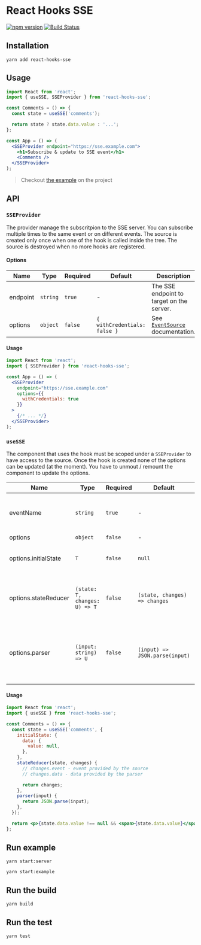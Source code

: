 # React Hooks SSE

[![npm version](https://badge.fury.io/js/react-hooks-sse.svg)](https://badge.fury.io/js/react-hooks-sse) [![Build Status](https://travis-ci.org/samouss/react-hooks-sse.svg?branch=master)](https://travis-ci.org/samouss/react-hooks-sse)

## Installation

```
yarn add react-hooks-sse
```

## Usage

```jsx
import React from 'react';
import { useSSE, SSEProvider } from 'react-hooks-sse';

const Comments = () => {
  const state = useSSE('comments');

  return state ? state.data.value : '...';
};

const App = () => (
  <SSEProvider endpoint="https://sse.example.com">
    <h1>Subscribe & update to SSE event</h1>
    <Comments />
  </SSEProvider>
);
```

> Checkout [the example](/example) on the project

## API

### `SSEProvider`

The provider manage the subscritpion to the SSE server. You can subscribe multiple times to the same event or on different events. The source is created only once when one of the hook is called inside the tree. The source is destroyed when no more hooks are registered.

#### Options

| Name     | Type     | Required | Default                      | Description                                                                                                             |
| -------- | -------- | -------- | ---------------------------- | ----------------------------------------------------------------------------------------------------------------------- |
| endpoint | `string` | `true`   | -                            | The SSE endpoint to target on the server.                                                                               |
| options  | `object` | `false`  | `{ withCredentials: false }` | See [`EventSource`](https://developer.mozilla.org/en-US/docs/Web/API/EventSource/EventSource#Parameters) documentation. |

#### Usage

```jsx
import React from 'react';
import { SSEProvider } from 'react-hooks-sse';

const App = () => (
  <SSEProvider
    endpoint="https://sse.example.com"
    options={{
      withCredentials: true
    }}
  >
    {/* ... */}
  </SSEProvider>
);
```

### `useSSE`

The component that uses the hook must be scoped under a `SSEProvider` to have access to the source. Once the hook is created none of the options can be updated (at the moment). You have to unmout / remount the component to update the options.


| Name                 | Type                          | Required | Default                        | Description                                                                     |
| -------------------- | ----------------------------- | -------- | ------------------------------ | ------------------------------------------------------------------------------  |
| eventName            | `string`                      | `true`   | -                              | The name of the event that you want to listen.                                  |
| options              | `object`                      | `false`  | -                              | -                                                                               |
| options.initialState | `T`                           | `false`  | `null`                         | The initial state to use on the first render.                                   |
| options.stateReducer | `(state: T, changes: U) => T` | `false`  | `(state, changes) => changes`  | The state reducer to control how the state should be updated.                   |
| options.parser       | `(input: string) => U`        | `false`  | `(input) => JSON.parse(input)` | The parser to control how the event from the server is provided to the reducer. |

#### Usage

```jsx
import React from 'react';
import { useSSE } from 'react-hooks-sse';

const Comments = () => {
  const state = useSSE('comments', {
    initialState: {
      data: {
        value: null,
      },
    },
    stateReducer(state, changes) {
      // changes.event - event provided by the source
      // changes.data - data provided by the parser

      return changes;
    },
    parser(input) {
      return JSON.parse(input);
    },
  });

  return <p>{state.data.value !== null && <span>{state.data.value}</span>}</p>;
};
```

## Run example

```
yarn start:server
```

```
yarn start:example
```

## Run the build

```
yarn build
```

## Run the test

```
yarn test
```
